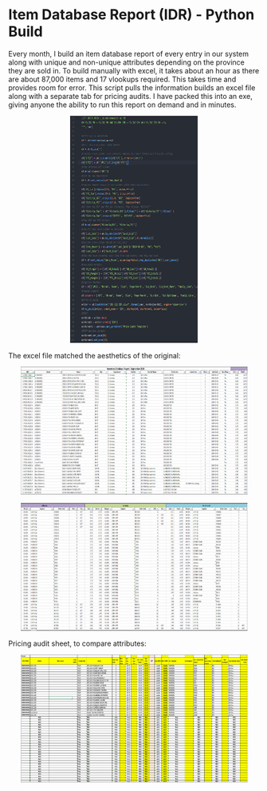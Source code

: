 # Item Database Report (IDR) - Python Build 

Every month, I build an item database report of every entry in our system along with unique and non-unique attributes depending on
the province they are sold in. To build manually with excel, it takes about an hour as there are about 87,000 items and 17 vlookups
required. This takes time and provides room for error. This script pulls the information builds an excel file along with a separate
tab for pricing audits. I have packed this into an exe, giving anyone the ability to run this report on demand and in minutes.

<p align="center">
<img src="https://github.com/aaronphaneuf/item_database_report/blob/master/idr.png" width="256" height="455">
</p>

The excel file matched the aesthetics of the original:

<p align="center">
<img src="https://github.com/aaronphaneuf/item_database_report/blob/master/idr1.png" width="455" height="256">
</p>

<p align="center">
<img src="https://github.com/aaronphaneuf/item_database_report/blob/master/idr2.png" width="455" height="256">
</p>

Pricing audit sheet, to compare attributes:

<p align="center">
<img src="https://github.com/aaronphaneuf/item_database_report/blob/master/pricing_audit_template.png" width="455" height="256">
</p>
